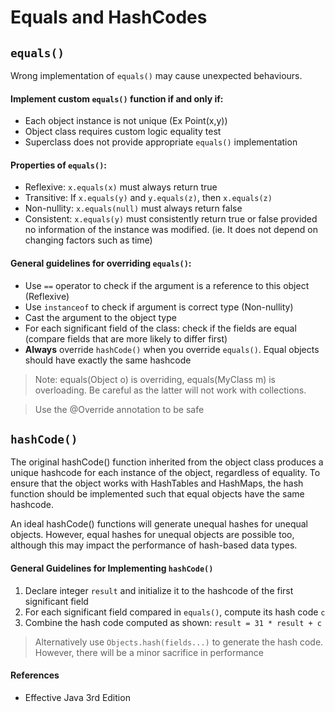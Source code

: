 # Equals and HashCodes

## `equals()`

Wrong implementation of `equals()` may cause unexpected behaviours.

#### Implement custom `equals()` function if and only if:
* Each object instance is not unique (Ex Point(x,y))
* Object class requires custom logic equality test
* Superclass does not provide appropriate `equals()` implementation

#### Properties of `equals()`:
* Reflexive: `x.equals(x)` must always return true
* Transitive: If `x.equals(y)` and `y.equals(z)`, then `x.equals(z)`
* Non-nullity: `x.equals(null)` must always return false
* Consistent: `x.equals(y)` must consistently return true or false provided no information of the instance was modified.
(ie. It does not depend on changing factors such as time)

#### General guidelines for overriding `equals()`:
* Use `==` operator to check if the argument is a reference to this object (Reflexive) 
* Use `instanceof` to check if argument is correct type (Non-nullity)
* Cast the argument to the object type
* For each significant field of the class: check if the fields are equal (compare fields that are more likely to differ first)
* **Always** override `hashCode()` when you override `equals()`. Equal objects should have exactly the same hashcode

> Note: equals(Object o) is overriding, equals(MyClass m) is overloading. Be careful as the latter will not work with collections.

> Use the @Override annotation to be safe

## `hashCode()`
The original hashCode() function inherited from the object class produces a unique hashcode for each instance of the object, 
regardless of equality. To ensure that the object works with HashTables and HashMaps, the hash function
should be implemented such that equal objects have the same hashcode.

An ideal hashCode() functions will generate unequal hashes for unequal objects. However, equal hashes for unequal objects
are possible too, although this may impact the performance of hash-based data types.

#### General Guidelines for Implementing `hashCode()`
1. Declare integer `result` and initialize it to the hashcode of the first significant field
2. For each significant field compared in `equals()`, compute its hash code `c`
3. Combine the hash code computed as shown: `result = 31 * result + c`

> Alternatively use `Objects.hash(fields...)` to generate the hash code. However, there will be a minor sacrifice in performance

#### References
* Effective Java 3rd Edition
